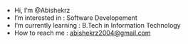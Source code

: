 -  Hi, I’m @Abishekrz
-  I’m interested in : Software Developement
-  I’m currently learning : B.Tech in Information Technology
-  How to reach me : abishekrz2004@gmail.com

<!---
Abishekrz/Abishekrz is a ✨ special ✨ repository because its `README.md` (this file) appears on your GitHub profile.
You can click the Preview link to take a look at your changes.
--->
